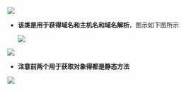 ![](assets/01InetAddress类/file-20250705185032273.png)
* **该类是用于获得域名和主机名和域名解析**，图示如下图所示

	![](assets/01InetAddress类/file-20250705190213778.png)



![](assets/01InetAddress类/file-20250705185049347.png)
* **注意前两个用于获取对象得都是静态方法**

![](assets/01InetAddress类/file-20250705190136684.png)

